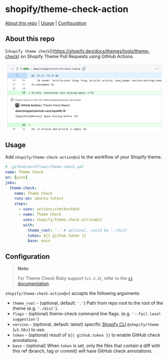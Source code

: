 # shopify/theme-check-action

[About this repo](#about-this-repo) | [Usage](#usage) | [Configuration](#configuration)

## About this repo

[`shopify theme check`]((https://shopify.dev/docs/themes/tools/theme-check) on Shopify Theme Pull Requests using GitHub Actions.

![demo](./demo.png)

## Usage

Add `shopify/theme-check-action@v2` to the workflow of your Shopify theme.

```yml
# .github/workflows/theme-check.yml
name: Theme Check
on: [push]
jobs:
  theme-check:
    name: Theme Check
    runs-on: ubuntu-latest
    steps:
      - uses: actions/checkout@v4
      - name: Theme Check
        uses: shopify/theme-check-action@v2
        with:
          theme_root: '.' # optional, could be './dist'
          token: ${{ github.token }}
          base: main
```

## Configuration

> **Note:**
>
> For Theme Check Ruby support (`v1.X.X`), refer to the [`v1` documentation](https://github.com/Shopify/theme-check-action/tree/v1).

`shopify/theme-check-action@v2` accepts the following arguments:

* `theme_root` - (optional, default: `'.'`) Path from repo root to the root of the theme (e.g. `'./dist'`).
* `flags` - (optional) theme-check command line flags. (e.g. `'--fail-level suggestion'`)
* `version` - (optional, default: latest) specific [Shopify CLI](https://shopify.dev/docs/themes/tools/cli) `@shopify/theme` (`v3.50`+) to use.
* `token` - (optional) result of `${{ github.token }}` to enable GitHub check annotations.
* `base` - (optional) When `token` is set, only the files that contain a diff with this ref (branch, tag or commit) will have GitHub check annotations.
